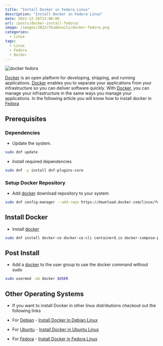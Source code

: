 ```yaml
---
title: "Install Docker in Fedora Linux"
description: "Install Docker in Fedora Linux"
date: 2022-12-26T12:00:00
url: /posts/docker-install-fedora/
image: /images/2022/thumbnails/docker-fedora.png
categories:
  - Linux
tags:
  - Linux
  - Fedora
  - Docker
---
```


![docker fedora](/images/2022/thumbnails/docker-fedora.png)

[Docker](https://www.docker.com/) is an open platform for developing, shipping, and running applications. [Docker](https://www.docker.com/) enables you to separate your applications from your infrastructure so you can deliver software quickly. With [Docker](https://www.docker.com/), you can manage your infrastructure in the same ways you manage your applications. In the following article you will know how to install docker in [Fedora](https://getfedora.org/)

## Prerequisites

### Dependencies

- Update the system.

```bash
sudo dnf update
```

- Install required dependencies

```bash
sudo dnf -y install dnf-plugins-core
```

### Setup Docker Repository

- Add [docker](https://www.docker.com/) download repository to your system

```bash
sudo dnf config-manager --add-repo https://download.docker.com/linux/fedora/docker-ce.repo
```

## Install Docker

- Install [docker](https://www.docker.com/)

```bash
sudo dnf install docker-ce docker-ce-cli containerd.io docker-compose-plugin
```

## Post Install

- Add a [docker](https://www.docker.com/) to the user group to use the docker command without sudo

```bash
sudo usermod -aG docker $USER
```

## Other Operating Systems

- If you want to install Docker in other linux distributions checkout out the following links

- For [Debian](https://www.debian.org/) - [Install Docker in Debian Linux](/posts/docker-install-debian)
- For [Ubuntu](https://ubuntu.com/) - [Install Docker in Ubuntu Linux](/posts/docker-install-ubuntu)
- For [Fedora](https://getfedora.org/) - [Install Docker in Fedora Linux](/posts/docker-install-fedora)
